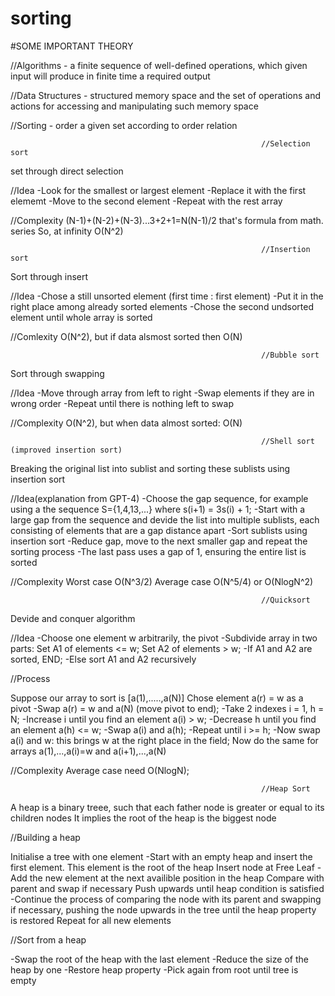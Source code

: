 # sorting

#SOME IMPORTANT THEORY

//Algorithms - a finite sequence of well-defined operations, which given input will produce in finite time a required output 

//Data Structures - structured memory space and the set of operations and actions for accessing and manipulating such memory space

//Sorting - order a given set according to order relation

                                                            //Selection sort 
set through direct selection

//Idea 
-Look for the smallest or largest element 
-Replace it with the first elememt 
-Move to the second element 
-Repeat with the rest array 

//Complexity 
(N-1)+(N-2)+(N-3)...3+2+1=N(N-1)/2  that's formula from math. series 
So, at infinity O(N^2)

                                                            //Insertion sort
Sort through insert

//Idea
-Chose a still unsorted element  (first time : first element)
-Put it in the right place among already sorted elements 
-Chose the second undsorted element until whole array is sorted 

//Comlexity 
O(N^2), but if data alsmost sorted then O(N) 

                                                            //Bubble sort 
Sort through swapping

//Idea 
-Move through array from left to right 
-Swap elements if they are in wrong order 
-Repeat until there is nothing left to swap 

//Complexity
O(N^2), but when data almost sorted: O(N)

                                                            //Shell sort (improved insertion sort)
Breaking the original list into sublist and sorting these sublists using insertion sort

//Idea(explanation from GPT-4)
-Choose the gap sequence, for example using a the sequence S={1,4,13,...} where s(i+1) = 3s(i) + 1;
-Start with a large gap from the sequence and devide the list into multiple sublists, each consisting of elements that are a gap distance apart 
-Sort sublists using insertion sort
-Reduce gap, move to the next smaller gap and repeat the sorting process 
-The last pass uses a gap of 1, ensuring the entire list is sorted 

//Complexity
Worst case O(N^3/2)
Average case O(N^5/4) or O(NlogN^2)

                                                            //Quicksort
Devide and conquer algorithm 

//Idea
-Choose one element w arbitrarily, the pivot
-Subdivide array in two parts:
  Set A1 of elements <= w;
  Set A2 of elements > w;
-If A1 and A2 are sorted, END;
-Else sort A1 and A2 recursively

//Process

Suppose our array to sort is [a(1),.....,a(N)]
Chose element a(r) = w as a pivot
    -Swap a(r) = w and a(N) (move pivot to end);
    -Take 2 indexes i = 1, h = N;
    -Increase i until you find an element a(i) > w;
    -Decrease h until you find an element a(h) <= w;
    -Swap a(i) and a(h);
    -Repeat until i >= h;
    -Now swap a(i) and w: this brings w at the right place in the field;
Now do the same for arrays a(1),...,a(i)=w and a(i+1),...,a(N)

//Complexity
Average case need O(NlogN);

                                                            //Heap Sort
A heap is a binary treee, such that each father node is greater or equal to its children nodes 
It implies the root of the heap is the biggest node

//Building a heap 

Initialise a tree with one element 
 -Start with an empty heap and insert the first element. This element is the root of the heap 
Insert node at Free Leaf 
  -Add the new element at the next availible position in the heap 
Compare with parent and swap if necessary
Push upwards until heap condition is satisfied
  -Continue the process of comparing the node with its parent and swapping if necessary, pushing the node upwards in the tree until the heap property is restored 
Repeat for all new elements 

//Sort from a heap

-Swap the root of the heap with the last element 
-Reduce the size of the heap by one 
-Restore heap property
-Pick again from root until tree is empty 


                                                            

                                                              









